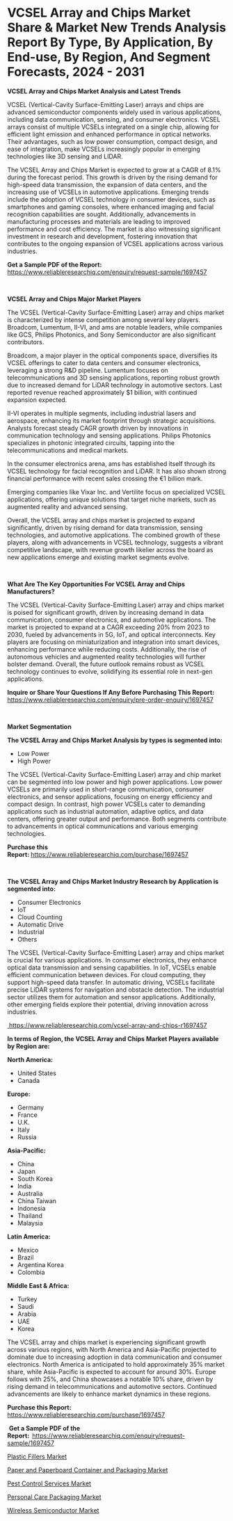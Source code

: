 <p><h1>VCSEL Array and Chips Market Share & Market New Trends Analysis Report By Type, By Application, By End-use, By Region, And Segment Forecasts, 2024 - 2031</h1></p><p><strong>VCSEL Array and Chips Market Analysis and Latest Trends</strong></p>
<p><p>VCSEL (Vertical-Cavity Surface-Emitting Laser) arrays and chips are advanced semiconductor components widely used in various applications, including data communication, sensing, and consumer electronics. VCSEL arrays consist of multiple VCSELs integrated on a single chip, allowing for efficient light emission and enhanced performance in optical networks. Their advantages, such as low power consumption, compact design, and ease of integration, make VCSELs increasingly popular in emerging technologies like 3D sensing and LIDAR.</p><p>The VCSEL Array and Chips Market is expected to grow at a CAGR of 8.1% during the forecast period. This growth is driven by the rising demand for high-speed data transmission, the expansion of data centers, and the increasing use of VCSELs in automotive applications. Emerging trends include the adoption of VCSEL technology in consumer devices, such as smartphones and gaming consoles, where enhanced imaging and facial recognition capabilities are sought. Additionally, advancements in manufacturing processes and materials are leading to improved performance and cost efficiency. The market is also witnessing significant investment in research and development, fostering innovation that contributes to the ongoing expansion of VCSEL applications across various industries.</p></p>
<p><strong>Get a Sample PDF of the Report:&nbsp;</strong> <a href="https://www.reliableresearchiq.com/enquiry/request-sample/1697457?utm_campaign=1138&utm_medium=2&utm_source=Github&utm_content=ia&utm_term=03102024&utm_id=vcsel-array-and-chips">https://www.reliableresearchiq.com/enquiry/request-sample/1697457</a></p>
<p>&nbsp;</p>
<p><strong>VCSEL Array and Chips Major Market Players</strong></p>
<p><p>The VCSEL (Vertical-Cavity Surface-Emitting Laser) array and chips market is characterized by intense competition among several key players. Broadcom, Lumentum, II-VI, and ams are notable leaders, while companies like GCS, Philips Photonics, and Sony Semiconductor are also significant contributors.</p><p>Broadcom, a major player in the optical components space, diversifies its VCSEL offerings to cater to data centers and consumer electronics, leveraging a strong R&D pipeline. Lumentum focuses on telecommunications and 3D sensing applications, reporting robust growth due to increased demand for LiDAR technology in automotive sectors. Last reported revenue reached approximately $1 billion, with continued expansion expected.</p><p>II-VI operates in multiple segments, including industrial lasers and aerospace, enhancing its market footprint through strategic acquisitions. Analysts forecast steady CAGR growth driven by innovations in communication technology and sensing applications. Philips Photonics specializes in photonic integrated circuits, tapping into the telecommunications and medical markets.</p><p>In the consumer electronics arena, ams has established itself through its VCSEL technology for facial recognition and LiDAR. It has also shown strong financial performance with recent sales crossing the €1 billion mark.</p><p>Emerging companies like Vixar Inc. and Vertilite focus on specialized VCSEL applications, offering unique solutions that target niche markets, such as augmented reality and advanced sensing.</p><p>Overall, the VCSEL array and chips market is projected to expand significantly, driven by rising demand for data transmission, sensing technologies, and automotive applications. The combined growth of these players, along with advancements in VCSEL technology, suggests a vibrant competitive landscape, with revenue growth likelier across the board as new applications emerge and existing market segments evolve.</p></p>
<p>&nbsp;</p>
<p><strong>What Are The Key Opportunities For VCSEL Array and Chips Manufacturers?</strong></p>
<p><p>The VCSEL (Vertical-Cavity Surface-Emitting Laser) array and chips market is poised for significant growth, driven by increasing demand in data communication, consumer electronics, and automotive applications. The market is projected to expand at a CAGR exceeding 20% from 2023 to 2030, fueled by advancements in 5G, IoT, and optical interconnects. Key players are focusing on miniaturization and integration into smart devices, enhancing performance while reducing costs. Additionally, the rise of autonomous vehicles and augmented reality technologies will further bolster demand. Overall, the future outlook remains robust as VCSEL technology continues to evolve, solidifying its essential role in next-gen applications.</p></p>
<p><strong>Inquire or Share Your Questions If Any Before Purchasing This Report:</strong> <a href="https://www.reliableresearchiq.com/enquiry/pre-order-enquiry/1697457?utm_campaign=1138&utm_medium=2&utm_source=Github&utm_content=ia&utm_term=03102024&utm_id=vcsel-array-and-chips">https://www.reliableresearchiq.com/enquiry/pre-order-enquiry/1697457</a></p>
<p>&nbsp;</p>
<p><strong>Market Segmentation</strong></p>
<p><strong>The VCSEL Array and Chips Market Analysis by types is segmented into:</strong></p>
<p><ul><li>Low Power</li><li>High Power</li></ul></p>
<p><p>The VCSEL (Vertical-Cavity Surface-Emitting Laser) array and chip market can be segmented into low power and high power applications. Low power VCSELs are primarily used in short-range communication, consumer electronics, and sensor applications, focusing on energy efficiency and compact design. In contrast, high power VCSELs cater to demanding applications such as industrial automation, adaptive optics, and data centers, offering greater output and performance. Both segments contribute to advancements in optical communications and various emerging technologies.</p></p>
<p><strong>Purchase this Report:&nbsp;</strong><a href="https://www.reliableresearchiq.com/purchase/1697457?utm_campaign=1138&utm_medium=2&utm_source=Github&utm_content=ia&utm_term=03102024&utm_id=vcsel-array-and-chips">https://www.reliableresearchiq.com/purchase/1697457</a></p>
<p>&nbsp;</p>
<p><strong>The VCSEL Array and Chips Market Industry Research by Application is segmented into:</strong></p>
<p><ul><li>Consumer Electronics</li><li>IoT</li><li>Cloud Counting</li><li>Automatic Drive</li><li>Industrial</li><li>Others</li></ul></p>
<p><p>The VCSEL (Vertical-Cavity Surface-Emitting Laser) array and chips market is crucial for various applications. In consumer electronics, they enhance optical data transmission and sensing capabilities. In IoT, VCSELs enable efficient communication between devices. For cloud computing, they support high-speed data transfer. In automatic driving, VCSELs facilitate precise LiDAR systems for navigation and obstacle detection. The industrial sector utilizes them for automation and sensor applications. Additionally, other emerging fields explore their potential, driving innovation across industries.</p></p>
<p><a href="https://www.reliableresearchiq.com/vcsel-array-and-chips-r1697457?utm_campaign=1138&utm_medium=2&utm_source=Github&utm_content=ia&utm_term=03102024&utm_id=vcsel-array-and-chips">&nbsp;https://www.reliableresearchiq.com/vcsel-array-and-chips-r1697457</a></p>
<p><strong>In terms of Region, the VCSEL Array and Chips Market Players available by Region are:</strong></p>
<p>
    <p> <strong> North America: </strong>
        <ul>
            <li>United States</li>
            <li>Canada</li>
        </ul>
        </p> 
    <p> <strong> Europe: </strong>
        <ul>
            <li>Germany</li>
            <li>France</li>
            <li>U.K.</li>
            <li>Italy</li>
            <li>Russia</li>
        </ul>
        </p> 
    <p> <strong> Asia-Pacific: </strong>
        <ul>
            <li>China</li>
            <li>Japan</li>
            <li>South Korea</li>
            <li>India</li>
            <li>Australia</li>
            <li>China Taiwan</li>
            <li>Indonesia</li>
            <li>Thailand</li>
            <li>Malaysia</li>
        </ul>
        </p> 
    <p> <strong> Latin America: </strong>
        <ul>
            <li>Mexico</li>
            <li>Brazil</li>
            <li>Argentina Korea</li>
            <li>Colombia</li>
        </ul>
        </p> 
    <p> <strong> Middle East & Africa: </strong>
        <ul>
            <li>Turkey</li>
            <li>Saudi</li>
            <li>Arabia</li>
            <li>UAE</li>
            <li>Korea</li>
        </ul>
    </p>
    </p>
<p><p>The VCSEL array and chips market is experiencing significant growth across various regions, with North America and Asia-Pacific projected to dominate due to increasing adoption in data communication and consumer electronics. North America is anticipated to hold approximately 35% market share, while Asia-Pacific is expected to account for around 30%. Europe follows with 25%, and China showcases a notable 10% share, driven by rising demand in telecommunications and automotive sectors. Continued advancements are likely to enhance market dynamics in these regions.</p></p>
<p><strong>Purchase this Report: </strong><a href="https://www.reliableresearchiq.com/purchase/1697457?utm_campaign=1138&utm_medium=2&utm_source=Github&utm_content=ia&utm_term=03102024&utm_id=vcsel-array-and-chips">https://www.reliableresearchiq.com/purchase/1697457</a></p>
<p>&nbsp;<strong>Get a Sample PDF of the Report:&nbsp;&nbsp;</strong><a href="https://www.reliableresearchiq.com/enquiry/request-sample/1697457?utm_campaign=1138&utm_medium=2&utm_source=Github&utm_content=ia&utm_term=03102024&utm_id=vcsel-array-and-chips">https://www.reliableresearchiq.com/enquiry/request-sample/1697457</a></p>
<p><strong></strong></p>
<p><p><a href="https://www.linkedin.com/pulse/plastic-fillers-market-trends-growth-outlook-2024-2031-ohhxe?utm_campaign=1138&utm_medium=2&utm_source=Github&utm_content=ia&utm_term=03102024&utm_id=vcsel-array-and-chips">Plastic Fillers Market</a></p><p><a href="https://www.linkedin.com/pulse/paper-paperboard-container-packaging-market-segmentation-7utwe?utm_campaign=1138&utm_medium=2&utm_source=Github&utm_content=ia&utm_term=03102024&utm_id=vcsel-array-and-chips">Paper and Paperboard Container and Packaging Market</a></p><p><a href="https://www.linkedin.com/pulse/unlocking-growth-potential-strategic-analysis-pest-control-chwqe?utm_campaign=1138&utm_medium=2&utm_source=Github&utm_content=ia&utm_term=03102024&utm_id=vcsel-array-and-chips">Pest Control Services Market</a></p><p><a href="https://www.linkedin.com/pulse/global-personal-care-packaging-market-landscape-future-trends-toawe?utm_campaign=1138&utm_medium=2&utm_source=Github&utm_content=ia&utm_term=03102024&utm_id=vcsel-array-and-chips">Personal Care Packaging Market</a></p><p><a href="https://github.com/GreisGjoni464/Market-Research-Report-List-1/blob/main/wireless-semiconductor-market.md?utm_campaign=1138&utm_medium=2&utm_source=Github&utm_content=ia&utm_term=03102024&utm_id=vcsel-array-and-chips">Wireless Semiconductor Market</a></p></p>